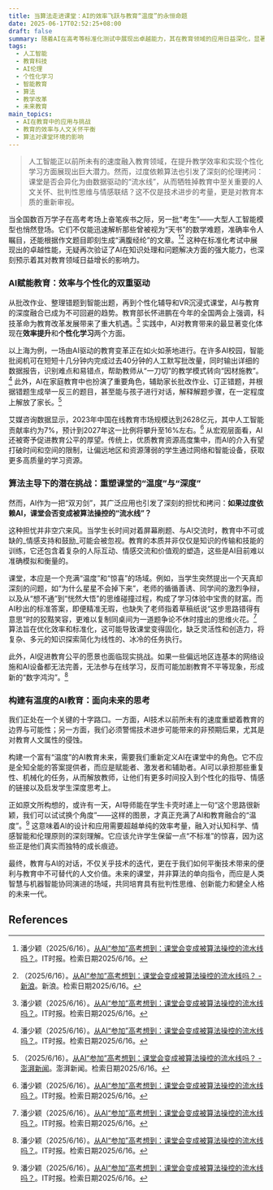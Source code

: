 ```yaml
---
title: 当算法走进课堂：AI的效率飞跃与教育“温度”的永恒命题
date: 2025-06-17T02:52:25+08:00
draft: false
summary: 随着AI在高考等标准化测试中展现出卓越能力，其在教育领域的应用日益深化，显著提升了教学效率并实现了个性化学习。然而，这种技术革新也引发了关于教育本质的深刻伦理讨论：如何在拥抱AI所带来的效率和便利的同时，避免课堂沦为算法操控的“流水线”，并确保教育中不可或缺的人文关怀、批判性思维与情感联结得以保留和发展，成为当前亟待解决的关键问题。
tags: 
  - 人工智能
  - 教育科技
  - AI伦理
  - 个性化学习
  - 智能教育
  - 算法
  - 教学改革
  - 未来教育
main_topics: 
  - AI在教育中的应用与挑战
  - 教育的效率与人文关怀平衡
  - 算法对课堂环境的影响
---
```


> 人工智能正以前所未有的速度融入教育领域，在提升教学效率和实现个性化学习方面展现出巨大潜力。然而，过度依赖算法也引发了深刻的伦理拷问：课堂是否会异化为由数据驱动的“流水线”，从而牺牲掉教育中至关重要的人文关怀、批判性思维与情感联结？这不仅是技术进步的考量，更是对教育本质的重新审视。

当全国数百万学子在高考考场上奋笔疾书之际，另一批“考生”——大型人工智能模型也悄然登场。它们不仅能迅速解析那些曾被视为“天书”的数学难题，准确率令人瞩目，还能根据作文题目即刻生成“满腹经纶”的文章。[^1][^3] 这种在标准化考试中展现出的卓越性能，无疑再次验证了AI在知识处理和问题解决方面的强大能力，也深刻预示着其对教育领域日益增长的影响力。

### AI赋能教育：效率与个性化的双重驱动

从批改作业、整理错题到智能出题，再到个性化辅导和VR沉浸式课堂，AI与教育的深度融合已成为不可回避的趋势。教育部长怀进鹏在今年的全国两会上强调，科技革命为教育改革发展带来了重大机遇。[^1] 实践中，AI对教育带来的最显著变化体现在**效率提升**和**个性化学习**两个方面。

以上海为例，一场由AI驱动的教育变革正在如火如荼地进行。在许多AI校园，智能批阅机可在短短十几分钟内完成过去40分钟的人工默写批改量，同时输出详细的数据报告，识别难点和易错点，帮助教师从“一刀切”的教学模式转向“因材施教”。[^1] 此外，AI在家庭教育中也扮演了重要角色，辅助家长批改作业、订正错题，并根据错题生成举一反三的题目，甚至能与孩子进行对话，解释解题步骤，在一定程度上解放了家长。[^2]

艾媒咨询数据显示，2023年中国在线教育市场规模达到2628亿元，其中人工智能贡献率约为7%，预计到2027年这一比例将攀升至16%左右。[^1] 从宏观层面看，AI还被寄予促进教育公平的厚望。传统上，优质教育资源高度集中，而AI的介入有望打破时间和空间的限制，让偏远地区和资源薄弱的学生通过网络和智能设备，获取更多高质量的学习资源。

### 算法主导下的潜在挑战：重塑课堂的“温度”与“深度”

然而，AI作为一把“双刃剑”，其广泛应用也引发了深刻的担忧和拷问：**如果过度依赖AI，课堂会否变成被算法操控的“流水线”？**

这种担忧并非空穴来风。当学生长时间对着屏幕刷题、与AI交流时，教育中不可或缺的_情感支持和鼓励_可能会被忽视。教育的本质并非仅仅是知识的传输和技能的训练，它还包含着复杂的人际互动、情感交流和价值观的塑造，这些是AI目前难以准确模拟和衡量的。

课堂，本应是一个充满“温度”和“惊喜”的场域。例如，当学生突然提出一个天真却深刻的问题，如“为什么星星不会掉下来”，老师的循循善诱、同学间的激烈争辩，以及从“想不通”到“恍然大悟”的思维碰撞过程，构成了学习体验中宝贵的财富。而AI秒出的标准答案，即便精准无瑕，也缺失了老师指着草稿纸说“这步思路错得有意思”时的狡黠笑容，更难以复制同桌间为一道题争论不休时撞出的思维火花。[^1] 算法旨在优化效率和标准化，这可能导致课堂变得固化，缺乏灵活性和创造力，将复杂、多元的知识探索简化为线性的、冰冷的任务执行。

此外，AI促进教育公平的愿景也面临现实挑战。如果一些偏远地区连基本的网络设施和AI设备都无法完善，无法参与在线学习，反而可能加剧教育不平等现象，形成新的“数字鸿沟”。[^1]

### 构建有温度的AI教育：面向未来的思考

我们正处在一个关键的十字路口。一方面，AI技术以前所未有的速度重塑着教育的边界与可能性；另一方面，我们必须警惕技术进步可能带来的非预期后果，尤其是对教育人文属性的侵蚀。

构建一个富有“温度”的AI教育未来，需要我们重新定义AI在课堂中的角色。它不应是全知全能的答案提供者，而应是赋能者、激发者和辅助者。AI可以承担那些重复性、机械化的任务，从而解放教师，让他们有更多时间投入到个性化的指导、情感的链接以及启发学生深度思考上。

正如原文所构想的，或许有一天，AI导师能在学生卡壳时递上一句“这个思路很新颖，我们可以试试换个角度”——这样的图景，才真正充满了AI和教育融合的“温度”。[^1] 这意味着AI的设计和应用需要超越单纯的效率考量，融入对认知科学、情感智能和伦理原则的深刻理解。它应该允许学生保留一点“不标准”的惊喜，因为这些正是他们真实而独特的成长痕迹。

最终，教育与AI的对话，不仅关乎技术的迭代，更在于我们如何平衡技术带来的便利与教育中不可替代的人文价值。未来的课堂，并非算法的单向指令，而应是人类智慧与机器智能协同演进的场域，共同培育具有批判性思维、创新能力和健全人格的未来一代。

## References
[^1]: 潘少颖（2025/6/16）。[从AI“参加”高考想到：课堂会变成被算法操控的流水线吗？](https://mp.weixin.qq.com/s?__biz=MjM5MjM2MzEyNQ==&mid=2651597514&idx=2&sn=555d66a2f1dbce0bcf19eb5bd59b9216&chksm=bc4b24b298f2eba43c6ce9f8c67fd09f6a8dbc08672202b1c9b06c02be99942597718f3816d2&scene=0&xtrack=1#rd)。IT时报。检索日期2025/6/16。
[^2]: （2025/6/16）。[从AI“参加”高考想到：课堂会变成被算法操控的流水线吗？ - 澎湃新闻](https://m.thepaper.cn/newsDetail_forward_30991304)。澎湃新闻。检索日期2025/6/16。
[^3]: （2025/6/16）。[从AI“参加”高考想到：课堂会变成被算法操控的流水线吗？ - 新浪](https://k.sina.com.cn/article_1891330474_70bb69aa00101iozs.html?from=edu)。新浪。检索日期2025/6/16。

